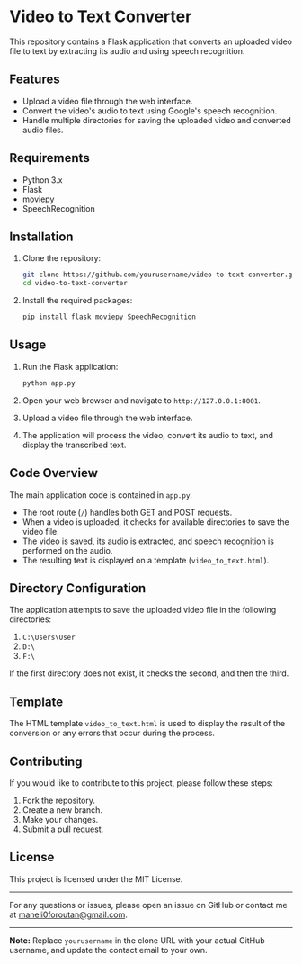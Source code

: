 # Video to Text Converter

This repository contains a Flask application that converts an uploaded video file to text by extracting its audio and using speech recognition.

## Features

- Upload a video file through the web interface.
- Convert the video's audio to text using Google's speech recognition.
- Handle multiple directories for saving the uploaded video and converted audio files.

## Requirements

- Python 3.x
- Flask
- moviepy
- SpeechRecognition

## Installation

1. Clone the repository:

    ```bash
    git clone https://github.com/yourusername/video-to-text-converter.git
    cd video-to-text-converter
    ```

2. Install the required packages:

    ```bash
    pip install flask moviepy SpeechRecognition
    ```

## Usage

1. Run the Flask application:

    ```bash
    python app.py
    ```

2. Open your web browser and navigate to `http://127.0.0.1:8001`.

3. Upload a video file through the web interface.

4. The application will process the video, convert its audio to text, and display the transcribed text.

## Code Overview

The main application code is contained in `app.py`. 

- The root route (`/`) handles both GET and POST requests.
- When a video is uploaded, it checks for available directories to save the video file.
- The video is saved, its audio is extracted, and speech recognition is performed on the audio.
- The resulting text is displayed on a template (`video_to_text.html`).

## Directory Configuration

The application attempts to save the uploaded video file in the following directories:

1. `C:\Users\User`
2. `D:\`
3. `F:\`

If the first directory does not exist, it checks the second, and then the third.

## Template

The HTML template `video_to_text.html` is used to display the result of the conversion or any errors that occur during the process.

## Contributing

If you would like to contribute to this project, please follow these steps:

1. Fork the repository.
2. Create a new branch.
3. Make your changes.
4. Submit a pull request.

## License

This project is licensed under the MIT License.

---

For any questions or issues, please open an issue on GitHub or contact me at maneli0foroutan@gmail.com.

---

**Note:** Replace `yourusername` in the clone URL with your actual GitHub username, and update the contact email to your own.
